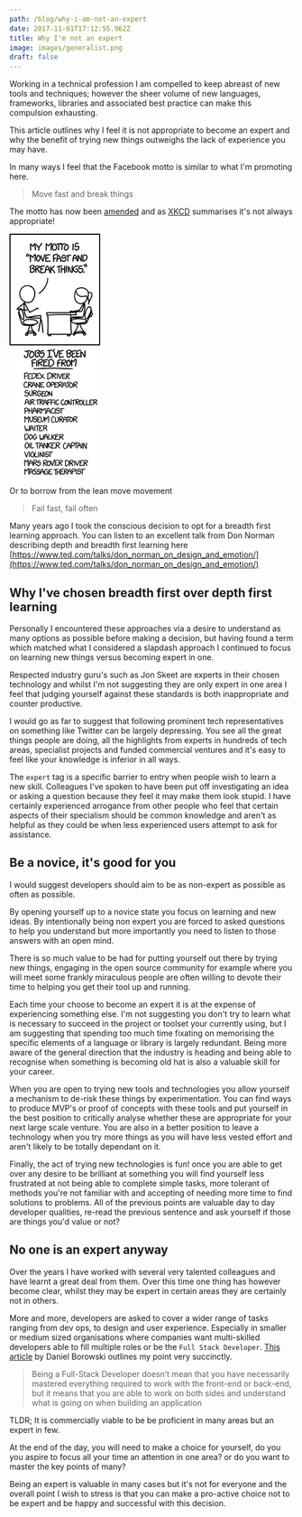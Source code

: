 ```yaml
---
path: /blog/why-i-am-not-an-expert
date: 2017-11-01T17:12:55.962Z
title: Why I'm not an expert
image: images/generalist.png
draft: false
---
```


Working in a technical profession I am compelled to keep abreast of new tools and techniques; however the sheer volume of new languages, frameworks, libraries and associated best practice can make this compulsion exhausting.

This article outlines why I feel it is not appropriate to become an expert and why the benefit of trying new things outweighs the lack of experience you may have.

In many ways I feel that the Facebook motto is similar to what I'm promoting here.

> Move fast and break things

The motto has now been [amended](http://mashable.com/2014/04/30/facebooks-new-mantra-move-fast-with-stability/) and as [XKCD](https://xkcd.com/1428/) summarises it's not always appropriate!

![XKCD - Move fast and break things](images/move_fast_and_break_things.png)

Or to borrow from the lean move movement

> Fail fast, fail often

Many years ago I took the conscious decision to opt for a breadth first learning approach. You can listen to an excellent talk from Don Norman describing depth and breadth first learning here
[https://www.ted.com/talks/don_norman_on_design_and_emotion/](https://www.ted.com/talks/don_norman_on_design_and_emotion/)

## Why I've chosen breadth first over depth first learning

Personally I encountered these approaches via a desire to understand as many options as possible before making a decision, but having found a term which matched what I considered a slapdash approach I continued to focus on learning new things versus becoming expert in one.

Respected industry guru's such as Jon Skeet are experts in their chosen technology and whilst I'm not suggesting they are only expert in one area I feel that judging yourself against these standards is both inappropriate and counter productive.

I would go as far to suggest that following prominent tech representatives on something like Twitter can be largely depressing. You see all the great things people are doing, all the highlights from experts in hundreds of tech areas, specialist projects and funded commercial ventures and it's easy to feel like your knowledge is inferior in all ways.

The `expert` tag is a specific barrier to entry when people wish to learn a new skill. Colleagues I've spoken to have been put off investigating an idea or asking a question because they feel it may make them look stupid. I have certainly experienced arrogance from other people who feel that certain aspects of their specialism should be common knowledge and aren't as helpful as they could be when less experienced users attempt to ask for assistance.

## Be a novice, it's good for you

I would suggest developers should aim to be as non-expert as possible as often as possible.

By opening yourself up to a novice state you focus on learning and new ideas. By intentionally being non expert you are forced to asked questions to help you understand but more importantly you need to listen to those answers with an open mind.

There is so much value to be had for putting yourself out there by trying new things, engaging in the open source community for example where you will meet some frankly miraculous people are often willing to devote their time to helping you get their tool up and running.

Each time your choose to become an expert it is at the expense of experiencing something else. I'm not suggesting you don't try to learn what is necessary to succeed in the project or toolset your currently using, but I am suggesting that spending too much time fixating on memorising the specific elements of a language or library is largely redundant.
Being more aware of the general direction that the industry is heading and being able to recognise when something is becoming old hat is also a valuable skill for your career.

When you are open to trying new tools and technologies you allow yourself a mechanism to de-risk these things by experimentation. You can find ways to produce MVP's or proof of concepts with these tools and put yourself in the best position to critically analyse whether these are appropriate for your next large scale venture. You are also in a better position to leave a technology when you try more things as you will have less vested effort and aren't likely to be totally dependant on it.

Finally, the act of trying new technologies is fun! once you are able to get over any desire to be brilliant at something you will find yourself less frustrated at not being able to complete simple tasks, more tolerant of methods you're not familiar with and accepting of needing more time to find solutions to problems. All of the previous points are valuable day to day developer qualities, re-read the previous sentence and ask yourself if those are things you'd value or not?

## No one is an expert anyway

Over the years I have worked with several very talented colleagues and have learnt a great deal from them. Over this time one thing has however become clear, whilst they may be expert in certain areas they are certainly not in others.

More and more, developers are asked to cover a wider range of tasks ranging from dev ops, to design and user experience. Especially in smaller or medium sized organisations where companies want multi-skilled developers able to fill multiple roles or be the `Full Stack Developer`. [This article](https://medium.com/coderbyte/a-guide-to-becoming-a-full-stack-developer-in-2017-5c3c08a1600c) by Daniel Borowski outlines my point very succinctly.

> Being a Full-Stack Developer doesn’t mean that you have necessarily mastered everything required to work with the front-end or back-end, but it means that you are able to work on both sides and understand what is going on when building an application

TLDR; It is commercially viable to be be proficient in many areas but an expert in few.

At the end of the day, you will need to make a choice for yourself, do you you aspire to focus all your time an attention in one area? or do you want to master the key points of many?

Being an expert is valuable in many cases but it's not for everyone and the overall point I wish to stress is that you can make a pro-active choice not to be expert and be happy and successful with this decision.
